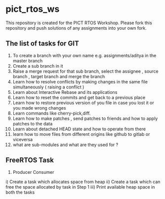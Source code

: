 # pict_rtos_ws
This repository is created for the PICT RTOS Workshop. Please fork this repository and push solutions of any assignments into your own fork.

## The list of tasks for GIT
1. To create a branch with your own name e.g. assignments/aditya in the master branch
2. Create a sub branch in it 
3. Raise a merge request for that sub branch, select the assignee , source branch , target branch and merge the branch
4. Learn how to resolve conflicts by making changes in the same file simultaneously ( raising a conflict )
5. Learn about Interactive Rebase and its applications
6. Learn how to reset the commits and get back to a previous place 
7. Learn how to restore previous version of you file in case you lost it or you made wrong changes 
8. Learn commands like cherry-pick,diff.
9. Learn how to make patches , send patches to friends and how to apply patches to the data
10. Learn about detached HEAD state and how to operate from there
11. learn how to move files from different origins like github to gitlab or viceversa
12. what are sub-modules and what are they used for ?

## FreeRTOS Task
1. Producer Consumer

i) Create a task which allocates space from heap
ii) Create a task which can free the space allocated by task in Step 1
iii) Print available heap space in both the tasks
